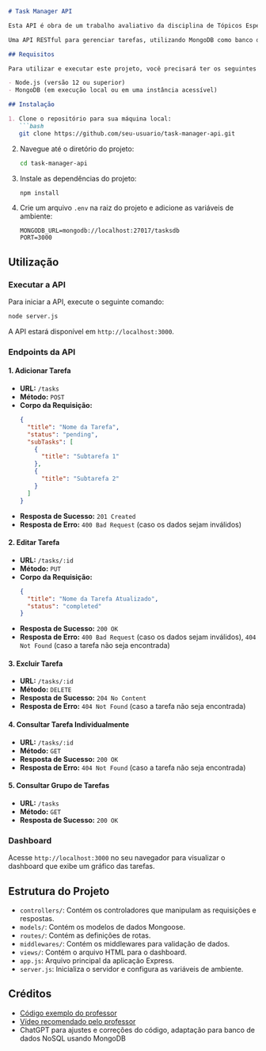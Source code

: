 ```markdown
# Task Manager API

Esta API é obra de um trabalho avaliativo da disciplina de Tópicos Especiais em Ads do curso de Análise e Desenvolvimento de Sistemas pela UNILASALLE.

Uma API RESTful para gerenciar tarefas, utilizando MongoDB como banco de dados. A API suporta operações de CRUD (Criar, Ler, Atualizar, Excluir) e inclui validação de dados com JSON Schema. Além disso, uma interface de dashboard exibe um gráfico baseado nos dados do banco utilizando Chart.js.

## Requisitos

Para utilizar e executar este projeto, você precisará ter os seguintes softwares instalados:

- Node.js (versão 12 ou superior)
- MongoDB (em execução local ou em uma instância acessível)

## Instalação

1. Clone o repositório para sua máquina local:
   ```bash
   git clone https://github.com/seu-usuario/task-manager-api.git
   ```

2. Navegue até o diretório do projeto:
   ```bash
   cd task-manager-api
   ```

3. Instale as dependências do projeto:
   ```bash
   npm install
   ```

4. Crie um arquivo `.env` na raiz do projeto e adicione as variáveis de ambiente:
   ```plaintext
   MONGODB_URL=mongodb://localhost:27017/tasksdb
   PORT=3000
   ```

## Utilização

### Executar a API

Para iniciar a API, execute o seguinte comando:
```bash
node server.js
```

A API estará disponível em `http://localhost:3000`.

### Endpoints da API

#### 1. Adicionar Tarefa
- **URL:** `/tasks`
- **Método:** `POST`
- **Corpo da Requisição:**
  ```json
  {
    "title": "Nome da Tarefa",
    "status": "pending",
    "subTasks": [
      {
        "title": "Subtarefa 1"
      },
      {
        "title": "Subtarefa 2"
      }
    ]
  }
  ```
- **Resposta de Sucesso:** `201 Created`
- **Resposta de Erro:** `400 Bad Request` (caso os dados sejam inválidos)

#### 2. Editar Tarefa
- **URL:** `/tasks/:id`
- **Método:** `PUT`
- **Corpo da Requisição:**
  ```json
  {
    "title": "Nome da Tarefa Atualizado",
    "status": "completed"
  }
  ```
- **Resposta de Sucesso:** `200 OK`
- **Resposta de Erro:** `400 Bad Request` (caso os dados sejam inválidos), `404 Not Found` (caso a tarefa não seja encontrada)

#### 3. Excluir Tarefa
- **URL:** `/tasks/:id`
- **Método:** `DELETE`
- **Resposta de Sucesso:** `204 No Content`
- **Resposta de Erro:** `404 Not Found` (caso a tarefa não seja encontrada)

#### 4. Consultar Tarefa Individualmente
- **URL:** `/tasks/:id`
- **Método:** `GET`
- **Resposta de Sucesso:** `200 OK`
- **Resposta de Erro:** `404 Not Found` (caso a tarefa não seja encontrada)

#### 5. Consultar Grupo de Tarefas
- **URL:** `/tasks`
- **Método:** `GET`
- **Resposta de Sucesso:** `200 OK`

### Dashboard

Acesse `http://localhost:3000` no seu navegador para visualizar o dashboard que exibe um gráfico das tarefas.

## Estrutura do Projeto

- `controllers/`: Contém os controladores que manipulam as requisições e respostas.
- `models/`: Contém os modelos de dados Mongoose.
- `routes/`: Contém as definições de rotas.
- `middlewares/`: Contém os middlewares para validação de dados.
- `views/`: Contém o arquivo HTML para o dashboard.
- `app.js`: Arquivo principal da aplicação Express.
- `server.js`: Inicializa o servidor e configura as variáveis de ambiente.

## Créditos

- [Código exemplo do professor](https://replit.com/@faustovanin/Express-API-Example#index.js)
- [Vídeo recomendado pelo professor](https://www.youtube.com/watch?v=Cdu0WJhI-d8)
- ChatGPT para ajustes e correções do código, adaptação para banco de dados NoSQL usando MongoDB

```

